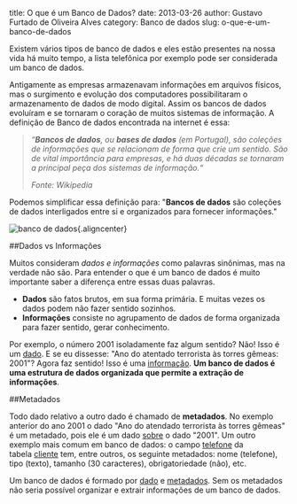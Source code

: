title: O que é um Banco de Dados?
date: 2013-03-26
author: Gustavo Furtado de Oliveira Alves
category: Banco de dados
slug: o-que-e-um-banco-de-dados

Existem vários tipos de banco de dados e eles estão presentes na nossa
vida há muito tempo, a lista telefônica por exemplo pode ser considerada
um banco de dados.

Antigamente as empresas armazenavam informações em
arquivos físicos, mas o surgimento e evolução dos computadores
possibilitaram o armazenamento de dados de modo digital. Assim os bancos
de dados evoluíram e se tornaram o coração de muitos sistemas de
informação. A definição de Banco de dados encontrada na internet é essa:

> _“**Bancos de dados**, ou **bases de dados** (em Portugal), são
> coleções de informações que se relacionam de forma que crie um
> sentido. São de vital importância para empresas, e há duas décadas se
> tornaram a principal peça dos sistemas de informação.“_
>
> *Fonte: Wikipedia*

Podemos simplificar essa definição para: "**Bancos de dados** são
coleções de dados interligados entre si e organizados para fornecer
informações."

![banco de
dados](/images/o-que-e-um-banco-de-dados/banco-de-dados.png){.aligncenter}

##Dados vs Informações

Muitos consideram *dados* *e informações* como palavras sinônimas, mas
na verdade não são. Para entender o que é um banco de dados é muito
importante saber a diferença entre essas duas palavras.

-   **<span style="line-height: 13px;">Dados</span>**<span
    style="line-height: 13px;"> são fatos brutos, em sua forma primária.
    E muitas vezes os dados podem não fazer sentido sozinhos.</span>
-   **Informações** consiste no agrupamento de dados de forma organizada
    para fazer sentido, gerar conhecimento.

Por exemplo, o número 2001 isoladamente faz algum sentido? Não! Isso é
um <span style="text-decoration: underline;">dado</span>. E se eu
dissesse: "Ano do atentado terrorista às torres gêmeas: 2001"? Agora faz
sentido! Isso é uma <span
style="text-decoration: underline;">informação</span>. **Um banco de
dados é uma estrutura de dados organizada que permite a extração de
informações**.

##Metadados

Todo dado relativo a outro dado é chamado de **metadados**. No exemplo
anterior do ano 2001 o dado "Ano do atendado terrorista às torres
gêmeas" é um metadado, pois ele é um dado <span
style="text-decoration: underline;">sobre</span> o dado "2001". Um outro
exemplo mais comum em banco de dados: o campo <span
style="text-decoration: underline;">telefone</span> da tabela <span
style="text-decoration: underline;">cliente</span> tem, entre outros, os
seguinte metadados: nome (telefone), tipo (texto), tamanho (30
caracteres), obrigatoriedade (não), etc.

Um banco de dados é formado por <span
style="text-decoration: underline;">dado</span> e <span
style="text-decoration: underline;">metadados</span>. Sem os metadados
não seria possível organizar e extrair informações de um banco de dados.
